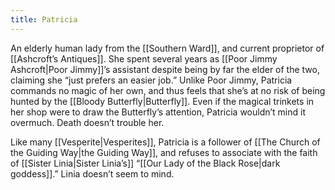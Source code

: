 ```yaml
---
title: Patricia
---
```


An elderly human lady from the [[Southern Ward]], and current proprietor of [[Ashcroft’s Antiques]]. She spent several years as [[Poor Jimmy Ashcroft|Poor Jimmy]]’s assistant despite being by far the elder of the two, claiming she “just prefers an easier job.” Unlike Poor Jimmy, Patricia commands no magic of her own, and thus feels that she’s at no risk of being hunted by the [[Bloody Butterfly|Butterfly]]. Even if the magical trinkets in her shop were to draw the Butterfly’s attention, Patricia wouldn’t mind it overmuch. Death doesn’t trouble her.

Like many [[Vesperite|Vesperites]], Patricia is a follower of [[The Church of the Guiding Way|the Guiding Way]], and refuses to associate with the faith of [[Sister Linia|Sister Linia’s]] “[[Our Lady of the Black Rose|dark goddess]].” Linia doesn’t seem to mind.